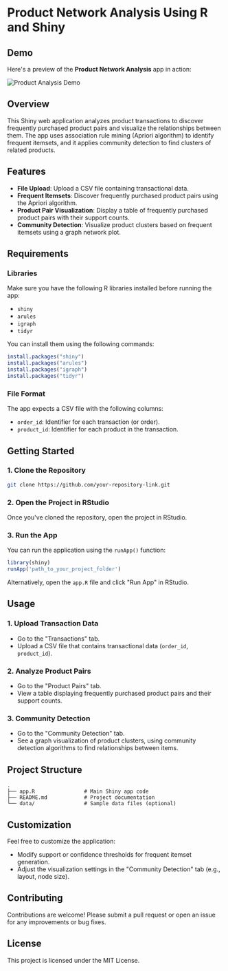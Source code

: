 # **Product Network Analysis Using R and Shiny**

## Demo

Here's a preview of the **Product Network Analysis** app in action:

![Product Analysis Demo](images/demo.png)

## **Overview**

This Shiny web application analyzes product transactions to discover frequently purchased product pairs and visualize the relationships between them. The app uses association rule mining (Apriori algorithm) to identify frequent itemsets, and it applies community detection to find clusters of related products.

## **Features**

- **File Upload**: Upload a CSV file containing transactional data.
- **Frequent Itemsets**: Discover frequently purchased product pairs using the Apriori algorithm.
- **Product Pair Visualization**: Display a table of frequently purchased product pairs with their support counts.
- **Community Detection**: Visualize product clusters based on frequent itemsets using a graph network plot.

## **Requirements**

### **Libraries**
Make sure you have the following R libraries installed before running the app:
- `shiny`
- `arules`
- `igraph`
- `tidyr`
  
You can install them using the following commands:
```r
install.packages("shiny")
install.packages("arules")
install.packages("igraph")
install.packages("tidyr")
```

### **File Format**
The app expects a CSV file with the following columns:
- `order_id`: Identifier for each transaction (or order).
- `product_id`: Identifier for each product in the transaction.

## **Getting Started**

### **1. Clone the Repository**

```bash
git clone https://github.com/your-repository-link.git
```

### **2. Open the Project in RStudio**
Once you've cloned the repository, open the project in RStudio.

### **3. Run the App**
You can run the application using the `runApp()` function:

```r
library(shiny)
runApp('path_to_your_project_folder')
```

Alternatively, open the `app.R` file and click "Run App" in RStudio.

## **Usage**

### **1. Upload Transaction Data**
- Go to the "Transactions" tab.
- Upload a CSV file that contains transactional data (`order_id`, `product_id`).

### **2. Analyze Product Pairs**
- Go to the "Product Pairs" tab.
- View a table displaying frequently purchased product pairs and their support counts.

### **3. Community Detection**
- Go to the "Community Detection" tab.
- See a graph visualization of product clusters, using community detection algorithms to find relationships between items.

## **Project Structure**

```plaintext
.
├── app.R                # Main Shiny app code
├── README.md            # Project documentation
└── data/                # Sample data files (optional)
```

## **Customization**

Feel free to customize the application:
- Modify support or confidence thresholds for frequent itemset generation.
- Adjust the visualization settings in the "Community Detection" tab (e.g., layout, node size).

## **Contributing**

Contributions are welcome! Please submit a pull request or open an issue for any improvements or bug fixes.

## **License**

This project is licensed under the MIT License.
